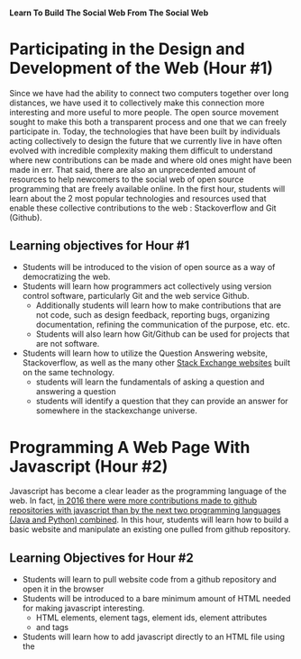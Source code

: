 #### Learn To Build The Social Web From The Social Web

# Participating in the Design and Development of the Web (Hour #1)
Since we have had the ability to connect two computers together over long distances, 
we have used it to collectively make this connection more interesting and more 
useful to more people. The open source movement sought to make this both a transparent 
process and one that we can freely participate in.  Today, the technologies that 
have been built by individuals acting collectively to design the future that we 
currently live in have often evolved with incredible complexity making them 
difficult to understand where new contributions can be made and where old ones 
might have been made in err. That said, there are also an unprecedented amount 
of resources to help newcomers to the social web of open source programming 
that are freely available online. In the first hour, students will learn about 
the 2 most popular technologies and resources used that enable these collective 
contributions to the web : Stackoverflow and Git (Github).

## Learning objectives for Hour #1
* Students will be introduced to the vision of open source as a way of democratizing the web.
* Students will learn how programmers act collectively using version control software, particularly Git and the web service Github.
  * Additionally students will learn how to make contributions that are not code, such as design feedback, reporting bugs, organizing   
  documentation, refining the communication of the purpose, etc. etc.
  * Students will also learn how Git/Github can be used for projects that are not software.
* Students will learn how to utilize the Question Answering website, Stackoverflow, as well as the many other [Stack Exchange websites](https://stackexchange.com/sites) built on the same technology.
  * students will learn the fundamentals of asking a question and answering a question
  * students will identify a question that they can provide an answer for somewhere in the stackexchange universe.

# Programming A Web Page With Javascript (Hour #2)
Javascript has become a clear leader as the programming language of the web. In fact, [in 2016 there were more contributions made to 
github repositories with javascript than by the next two programming languages (Java and Python) combined](https://octoverse.github.com/). 
In this hour, students will learn how to build a basic website and manipulate an existing one pulled from github repository.

## Learning Objectives for Hour #2
* Students will learn to pull website code from a github repository and open it in the browser
* Students will be introduced to a bare minimum amount of HTML needed for making javascript interesting.
  * HTML elements, element tags, element ids, element attributes
  * <head> and <body> tags
* Students will learn how to add javascript directly to an HTML file using the <script> tag
* Students will learn how to debug javascript and HTML as well as manipulate the DOM using the Chrome or Firefox browser console
* Students will learn the following Javascript programming concepts
  * assign variables
  * comment code
  * create functions
  * create methods
  * utilize conditionals
  * understand scope
  * understand javascript events
  * add event listeners
  * modify the DOM with javascript
  * modify browser rendering with css

# Sharing Your Work And Making A Contribution (Hour #3)
Arguably one of the most difficult aspects of joining the open source 
community is the final task, sharing. Students will learn how to commit 
changes they’ve made to code and push it to Github where it can be shared 
with the rest of the world. Students will also learn how to use the github 
website to offer design advice and create “issues” to document bugs or request features.
In particular, students will use the github repo hosting this exact page to give feedback on 
the workshop material and contribute other resources they may find helpful while learning to program.

## Learning Objectives for Hour #3
* Students will push the modifications they've made to their code to their own github repositories
* Students will create issues to provide feedback for this workshop github repository
* Students will learn how to document their work and comment their commits/changes so that others can easily understand what contribution was made and why

# Mob Programming and Challenge-Based Learning (Hour #4)
One of the often overlooked skills of contributing to open source software is the labor of determining a good 
project and organizing people to contribute to it.  During the final hour (remaining time) students will
brainstorm and negotiate a short list of ideas for information or technology resources that might be helpful 
to other students of the Computing Everywhere series. These ideas will be used as the basis for a challenge-based learning
project where the instructor will guide them to develop a plan for collectively and digitally manifesting the idea.
Students will also learn a social technique for coding and learning to code called Mob Programming where many programmers
organize around a single computer on a single task at a time. Mob Programming helps to maintain synchronized knowledge of a project's
needs and progress through shared experience.

## Learning Objectives for Hour #4
* Students will learn how to use Challenge Based Learning to build technical skills while also making contributions toward a higher level goal
* Students will learn a technique (often used at hackathons) for organizing programmers to design and build something quickly that is often used at hackathons
shared context and 

# Additional Resources
* [Github Flow](https://guides.github.com/introduction/flow)
* [Github Guide To Contributing To Open Source](https://opensource.guide/how-to-contribute/)
* [How To Use Markdown](https://guides.github.com/features/mastering-markdown/)
* [How To Use Stackoverflow](https://guides.github.com/features/mastering-markdown/)
* [Interactive Site for getting started with Git commands in the terminal](http://try.github.io)
* [Interactive Site for Mastering Git Branching](http://learngitbranching.js.org/)
* [Mastering Stackoverflow](http://duncanlock.net/blog/2013/06/14/the-smart-guide-to-stack-overflow-zero-to-hero/)
* [Hackernoon guide to Social Coding](https://hackernoon.com/how-to-get-started-with-open-source-2b705e726fea)
